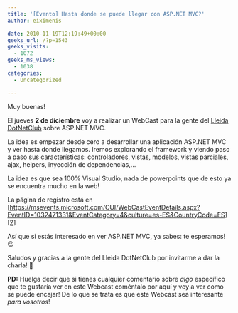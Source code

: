 ```yaml
---
title: '[Evento] Hasta donde se puede llegar con ASP.NET MVC?'
author: eiximenis

date: 2010-11-19T12:19:49+00:00
geeks_url: /?p=1543
geeks_visits:
  - 1072
geeks_ms_views:
  - 1038
categories:
  - Uncategorized

---
```

Muy buenas!

El jueves **2 de diciembre** voy a realizar un WebCast para la gente del [Lleida DotNetClub][1] sobre ASP.NET MVC.

La idea es empezar desde cero a desarrollar una aplicación ASP.NET MVC y ver hasta donde llegamos. Iremos explorando el framework y viendo paso a paso sus características: controladores, vistas, modelos, vistas parciales, ajax, helpers, inyección de dependencias,…

La idea es que sea 100% Visual Studio, nada de powerpoints que de esto ya se encuentra mucho en la web!

La página de registro está en [https://msevents.microsoft.com/CUI/WebCastEventDetails.aspx?EventID=1032471331&EventCategory=4&culture=es-ES&CountryCode=ES][2]

Así que si estás interesado en ver ASP.NET MVC, ya sabes: te esperamos! 😉

Saludos y gracias a la gente del Lleida DotNetClub por invitarme a dar la charla! 🙂

**PD:** Huelga decir que si tienes cualquier comentario sobre _algo_ específico que te gustaría ver en este Webcast coméntalo por aquí y voy a ver como se puede encajar! De lo que se trata es que este Webcast sea interesante _para vosotros_!

 [1]: http://lleida.dotnetclubs.com/
 [2]: https://msevents.microsoft.com/CUI/WebCastEventDetails.aspx?EventID=1032471331&EventCategory=4&culture=es-ES&CountryCode=ES "https://msevents.microsoft.com/CUI/WebCastEventDetails.aspx?EventID=1032471331&EventCategory=4&culture=es-ES&CountryCode=ES"